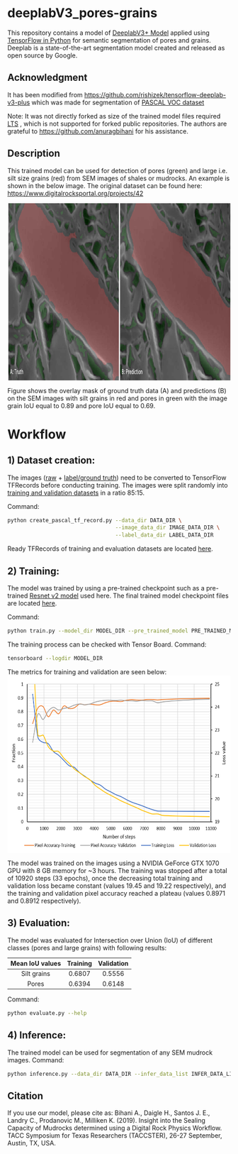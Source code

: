 # deeplabV3_pores-grains

This repository contains a model of [DeeplabV3+ Model](https://arxiv.org/abs/1802.02611) applied using [TensorFlow in Python](https://github.com/tensorflow/models/tree/master/research/deeplab) for semantic segmentation of pores and grains. Deeplab is a state-of-the-art segmentation model created and released as open source by Google.

## Acknowledgment
It has been modified from https://github.com/rishizek/tensorflow-deeplab-v3-plus which was made for segmentation of [PASCAL VOC dataset](http://host.robots.ox.ac.uk/pascal/VOC/)

Note: It was not directly forked as size of the trained model files required [LTS](https://git-lfs.github.com/) , which is not supported for forked public repositories. The authors are grateful to https://github.com/anuragbihani for his assistance.

## Description
This trained model can be used for detection of pores (green) and large i.e. silt size grains (red) from SEM images of shales or mudrocks. An example is shown in the below image. The original dataset can be found here: https://www.digitalrocksportal.org/projects/42

<img src="https://github.com/abhishekdbihani/deeplabV3_pores-grains/blob/master/images/sem_sample1.png" align="middle" width="800" height="400" alt="SEM image: pores and grains" >

Figure shows the overlay mask of ground truth data (A) and predictions (B) on the SEM images with silt grains in red and pores in green with the image grain IoU equal to 0.89 and pore IoU equal to 0.69.

# Workflow

## 1) Dataset creation: 
The images ([raw](https://github.com/abhishekdbihani/deeplabV3_pores-grains/tree/master/dataset/data/JPEGImages) + [label/ground truth](https://github.com/abhishekdbihani/deeplabV3_pores-grains/tree/master/dataset/data/SegmentationClassRaw)) need to be converted to TensorFlow TFRecords before conducting training. The images were split randomly into [training and validation datasets](https://github.com/abhishekdbihani/deeplabV3_pores-grains/tree/master/dataset/data/ImageSets) in a ratio 85:15.

Command:
```bash
python create_pascal_tf_record.py --data_dir DATA_DIR \
                                  --image_data_dir IMAGE_DATA_DIR \
                                  --label_data_dir LABEL_DATA_DIR
```
Ready TFRecords of training and evaluation datasets are located [here](https://github.com/abhishekdbihani/deeplabV3_pores-grains/tree/master/dataset/tfrecord).

## 2) Training: 
The model was trained by using a pre-trained checkpoint such as a pre-trained [Resnet v2 model](http://download.tensorflow.org/models/resnet_v2_101_2017_04_14.tar.gz) used here. The final trained model checkpoint files are located [here](https://github.com/abhishekdbihani/deeplabV3_pores-grains/tree/master/dataset/model).

Command:
```bash
python train.py --model_dir MODEL_DIR --pre_trained_model PRE_TRAINED_MODEL
```

The training process can be checked with Tensor Board.
Command:
```bash
tensorboard --logdir MODEL_DIR
```
The metrics for training and validation are seen below:
<img src="https://github.com/abhishekdbihani/deeplabV3_pores-grains/blob/master/images/deeplab_metrics.png" align="middle" width="600" height="400" alt="SEM image model: metrics" >

The model was trained on the images using a NVIDIA GeForce GTX 1070 GPU with 8 GB memory for ~3 hours. The training was stopped after a total of 10920 steps (33 epochs), once the decreasing total training and validation loss became constant (values 19.45 and 19.22 respectively), and the training and validation pixel accuracy reached a plateau (values 0.8971 and 0.8912 respectively). 

## 3) Evaluation:
The model was evaluated for Intersection over Union (IoU) of different classes (pores and large grains) with following results:


| Mean IoU values  | Training | Validation | 
|:----------------:|:--------:|:----------:|
| Silt grains      |  0.6807  |  0.5556    |
| Pores            |  0.6394  |  0.6148    |   

Command:

```bash
python evaluate.py --help
```

## 4) Inference:
The trained model can be used for segmentation of any SEM mudrock images.
Command:
```bash
python inference.py --data_dir DATA_DIR --infer_data_list INFER_DATA_LIST --model_dir MODEL_DIR 
```

## Citation
If you use our model, please cite as: 
Bihani A., Daigle H., Santos J. E., Landry C., Prodanovic M., Milliken K. (2019). Insight into the Sealing Capacity of Mudrocks determined using a Digital Rock Physics Workflow. TACC Symposium for Texas Researchers (TACCSTER), 26-27 September, Austin, TX, USA. 



